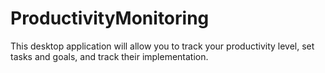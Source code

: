 # ProductivityMonitoring
This desktop application will allow you to track your productivity level, set tasks and goals, and track their implementation.
